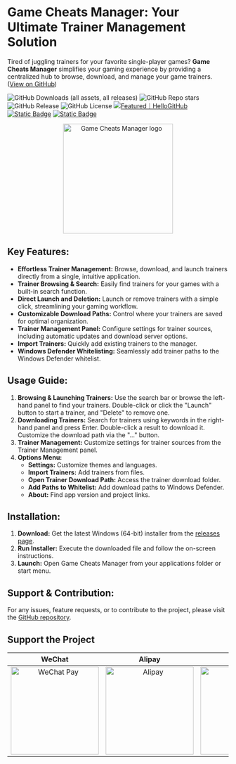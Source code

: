 # Game Cheats Manager: Your Ultimate Trainer Management Solution

Tired of juggling trainers for your favorite single-player games? **Game Cheats Manager** simplifies your gaming experience by providing a centralized hub to browse, download, and manage your game trainers. ([View on GitHub](https://github.com/dyang886/Game-Cheats-Manager))

![GitHub Downloads (all assets, all releases)](https://img.shields.io/github/downloads/dyang886/Game-Cheats-Manager/total)
![GitHub Repo stars](https://img.shields.io/github/stars/dyang886/Game-Cheats-Manager?style=flat&color=ffc000)
![GitHub Release](https://img.shields.io/github/v/release/dyang886/Game-Cheats-Manager?link=https%3A%2F%2Fgithub.com%2Fdyang886%2FGame-Cheats-Manager%2Freleases%2Flatest)
![GitHub License](https://img.shields.io/github/license/dyang886/Game-Cheats-Manager)
<a href="https://hellogithub.com/repository/3ca6e8e23401477282ba72d2d8932311" target="_blank"><img src="https://abroad.hellogithub.com/v1/widgets/recommend.svg?rid=3ca6e8e23401477282ba72d2d8932311&claim_uid=UrZOap0AkvuRw7D&theme=small" alt="Featured｜HelloGitHub" /></a>
<a href="https://discord.gg/d627qVyHEF" target="_blank"><img alt="Static Badge" src="https://img.shields.io/badge/Join_Discord-f0f0f0?logo=discord"></a>
<a href="https://pd.qq.com/s/h06qbdey6" target="_blank"><img alt="Static Badge" src="https://img.shields.io/badge/Join_QQ-f0f0f0?logo=qq"></a>

<div align="center">
    <img src="src/assets/logo.png" alt="Game Cheats Manager logo" width="250" />
</div>

## Key Features:

*   **Effortless Trainer Management:** Browse, download, and launch trainers directly from a single, intuitive application.
*   **Trainer Browsing & Search:** Easily find trainers for your games with a built-in search function.
*   **Direct Launch and Deletion:** Launch or remove trainers with a simple click, streamlining your gaming workflow.
*   **Customizable Download Paths:** Control where your trainers are saved for optimal organization.
*   **Trainer Management Panel:** Configure settings for trainer sources, including automatic updates and download server options.
*   **Import Trainers:** Quickly add existing trainers to the manager.
*   **Windows Defender Whitelisting:** Seamlessly add trainer paths to the Windows Defender whitelist.

## Usage Guide:

1.  **Browsing & Launching Trainers:** Use the search bar or browse the left-hand panel to find your trainers. Double-click or click the "Launch" button to start a trainer, and "Delete" to remove one.
2.  **Downloading Trainers:** Search for trainers using keywords in the right-hand panel and press Enter. Double-click a result to download it. Customize the download path via the "..." button.
3.  **Trainer Management:** Customize settings for trainer sources from the Trainer Management panel.
4.  **Options Menu:**
    *   **Settings:** Customize themes and languages.
    *   **Import Trainers:** Add trainers from files.
    *   **Open Trainer Download Path:** Access the trainer download folder.
    *   **Add Paths to Whitelist:** Add download paths to Windows Defender.
    *   **About:** Find app version and project links.

## Installation:

1.  **Download:** Get the latest Windows (64-bit) installer from the [releases page](https://github.com/dyang886/Game-Cheats-Manager/releases).
2.  **Run Installer:** Execute the downloaded file and follow the on-screen instructions.
3.  **Launch:** Open Game Cheats Manager from your applications folder or start menu.

## Support & Contribution:

For any issues, feature requests, or to contribute to the project, please visit the [GitHub repository](https://github.com/dyang886/Game-Cheats-Manager).

## Support the Project

|                            WeChat                            |                          Alipay                          |                          QQ                          |
| :----------------------------------------------------------: | :------------------------------------------------------: | :--------------------------------------------------: |
| <img src="src/assets/wechat.png" alt="WeChat Pay" width="200" /> | <img src="src/assets/alipay.png" alt="Alipay" width="200" /> | <img src="src/assets/qq.png" alt="QQ Pay" width="200" /> |